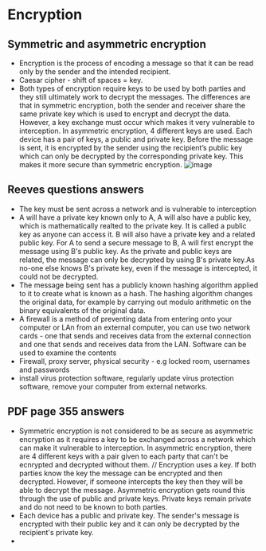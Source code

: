 # Encryption

## Symmetric and asymmetric encryption

- Encryption is the process of encoding a message so that it can be read only by the sender and the intended recipient.
- Caesar cipher - shift of spaces = key.
- Both types of encryption require keys to be used by both parties and they still ultimately work to decrypt the messages. The differences are that in symmetric encryption, both the sender and receiver share the same private key which is used to encrypt and decrypt the data. However, a key exchange must occur which makes it very vulnerable to interception. In asymmetric encryption, 4 different keys are used. Each device has a pair of keys, a public and private key. Before the message is sent, it is encrypted by the sender using the recipient’s public key which can only be decrypted by the corresponding private key. This makes it more secure than symmetric encryption.
![image](https://github.com/Minwauu/Encryption/assets/110039102/95c83458-fa69-4171-af7e-bfd5cd7b447e)



## Reeves questions answers
 - The key must be sent across a network and is vulnerable to interception
 - A will have a private key known only to A, A will also have a public key, which is mathematically realted to the private key. It is called a public key as anyone can access it. B will also have a private key and a related public key. For A to send a secure message to B, A will first encrypt the message using B's public key. As the private and public keys are related, the message can only be decrypted by using B's private key.As no-one else knows B's private key, even if the message is intercepted, it could not be decrypted.
 - The message being sent has a publicly known hashing algorithm applied to it to create what is known as a hash. The hashing algorithm changes the original data, for example by carrying out modulo arithmetic on the binary equivalents of the original data. 
- A firewall is a method of preventing data from entering onto your computer or LAn from an external computer, you can use two network cards - one that sends and receives data from the external connection and one that sends and receives data from the LAN. Software can be used to examine the contents
- Firewall, proxy server, physical security - e.g locked room, usernames and passwords
- install virus protection software, regularly update virus protection software, remove your computer from external networks.

## PDF page 355 answers

- Symmetric encryption is not considered to be as secure as asymmetric encryption as it requires a key to be exchanged across a network which can make it vulnerable to interception. In asymmetric encryption, there are 4 different keys with a pair given to each party that can't be ecnrypted and decrypted without them. // Encryption uses a key. If both parties know the key the message can be encrypted and then decrypted. However, if someone intercepts the key then they will be able to decrypt the message. Asymmetric encryption gets round this through the use of public and private keys. Private keys remain private and do not need to be known to both parties.
- Each device has a public and private key. The sender's message is encrypted with their public key and it can only be decrypted by the recipient's private key.
- 
